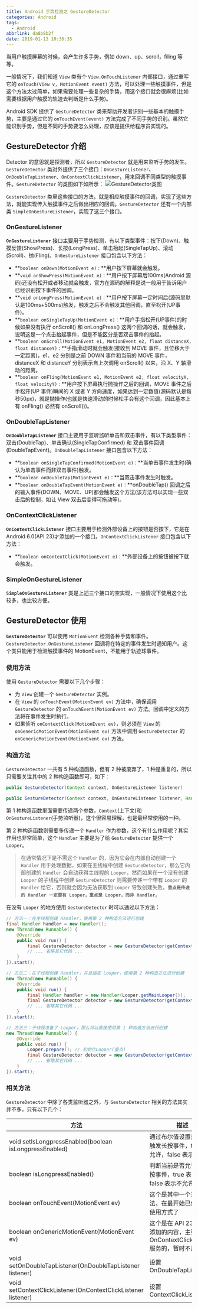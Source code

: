 ```yaml
---
title: Android 手势检测之 GestureDetector
categories: Android
tags:
  - Android
abbrlink: da8b8b2f
date: 2019-01-13 10:36:35
---
```


当用户触摸屏幕的时候，会产生许多手势，例如 down、up、scroll，filing 等等。

一般情况下，我们知道 `View` 类有个 `View.OnTouchListener` 内部接口，通过重写它的 `onTouch(View v, MotionEvent event)` 方法，可以处理一些触摸事件，但是这个方法太过简单，如果需要处理一些复杂的手势，用这个接口就会很麻烦(比如需要根据用户触摸的轨迹去判断是什么手势)。

Android SDK 提供了 `GestureDetector` 类来帮助开发者识别一些基本的触摸手势，主要是通过它的 `onTouchEvent(event)` 方法完成了不同手势的识别。虽然它能识别手势，但是不同的手势要怎么处理，应该是提供给程序员实现的。

## GestureDetector 介绍 ##

Detector 的意思就是探测者，所以 `GestureDetector` 就是用来监听手势的发生。`GestureDetector` 类对外提供了三个接口：`OnGestureListener`、`OnDoubleTapListener`、`OnContextClickListener`，用来回调不同类型的触摸事件。`GestureDetector` 的类图如下如所示：
![GestureDetector类图](https://lyl873825813.github.io/medias/view/view_gesture_detector.png)

`GestureDetector` 类里这些接口的方法，就是相应触摸事件的回调，实现了这些方法，就能实现传入触摸事件之后做出相应的回调。`GestureDetector` 还有一个内部类 `SimpleOnGestureListener`，实现了这三个接口。

### OnGestureListener ###
**`OnGestureListener`** 接口主要用于手势检测，有以下类型事件：按下(Down)、触摸反馈(ShowPress)、长按(LongPress)、单击抬起(SingleTapUp)、滚动(Scroll)、抛(Fling)。`OnGestureListener` 接口包含以下方法：
 - **`boolean onDown(MotionEvent e)：`**用户按下屏幕就会触发。
 - **`void onShowPress(MotionEvent e)：`**用户按下屏幕后100ms(Android 源码)还没有松开或者移动就会触发，官方在源码的解释是说一般用于告诉用户已经识别按下事件的回调。
 - **`void onLongPress(MotionEvent e)：`**用户按下屏幕一定时间后(源码里默认是100ms+500ms)触发，触发之后不会触发其他回调，直至松开(UP事件)。 
 - **`boolean onSingleTapUp(MotionEvent e)：`**用户手指松开(UP事件)的时候如果没有执行 onScroll() 和 onLongPress() 这两个回调的话，就会触发，说明这是一个点击抬起事件，但是不能区分是否双击事件的抬起。
 - **`boolean onScroll(MotionEvent e1, MotionEvent e2, float distanceX, float distanceY)：`**手指滑动时就会触发(接收到 MOVE 事件，且位移大于一定距离)，e1、e2 分别是之前 DOWN 事件和当前的 MOVE 事件，distanceX 和 distanceY 分别表示自上次调用 onScroll() 以来，沿 X、Y 轴滑动的距离。 
 - **`boolean onFling(MotionEvent e1, MotionEvent e2, float velocityX, float velocityY)：`**用户按下屏幕执行抛操作之后的回调，MOVE 事件之后手松开(UP 事件)瞬间的 X 或者 Y 方向速度，如果达到一定数值(源码默认是每秒50px)，就是抛操作(也就是快速滑动的时候松手会有这个回调，因此基本上有 onFling() 必然有 onScroll())。

### OnDoubleTapListener ###
**`OnDoubleTapListener`** 接口主要用于监听监听单击和双击事件，有以下类型事件：双击(DoubleTap)、单击确认(SingleTapConfirmed) 和 双击事件回调(DoubleTapEvent)。`OnDoubleTapListener` 接口包含以下方法：
 - **`boolean onSingleTapConfirmed(MotionEvent e)：`**当单击事件发生时(确认为单击事件而非双击事件)触发。
 - **`boolean onDoubleTap(MotionEvent e)：`**当双击事件发生时触发。
 - **`boolean onDoubleTapEvent(MotionEvent e)：`**onDoubleTap() 回调之后的输入事件(DOWN、MOVE、UP)都会触发这个方法(该方法可以实现一些双击后的控制，如让 View 双击后变得可拖动等)。

### OnContextClickListener ###
**`OnContextClickListener`** 接口主要用于检测外部设备上的按钮是否按下，它是在 Android 6.0(API 23)才添加的一个接口。`OnContextClickListener` 接口包含以下方法：
 - **`boolean onContextClick(MotionEvent e)：`**外部设备上的按钮被按下就会触发。

### SimpleOnGestureListener ###
**`SimpleOnGestureListener`** 类是上述三个接口的空实现，一般情况下使用这个比较多，也比较方便。

## GestureDetector 使用 ##
**`GestureDetector`** 可以使用 `MotionEvent` 检测各种手势和事件。`GestureDetector.OnGestureListener` 回调将在特定的事件发生时通知用户。这个类只能用于检测触摸事件的 MotionEvent，不能用于轨迹球事件。 

### 使用方法 ###
使用 `GestureDetector` 需要以下几个步骤：
 - 为 `View` 创建一个 `GestureDetector` 实例。
 - 在  `View` 的 `onTouchEvent(MotionEvent ev)` 方法中，确保调用 `GestureDetector` 的 `onTouchEvent(MotionEvent ev)` 方法。回调中定义的方法将在事件发生时执行。
 - 如果侦听 `onContextClick(MotionEvent ev)`，则必须在 `View` 的 `onGenericMotionEvent(MotionEvent ev)` 方法中调用 `GestureDetector` 的 `onGenericMotionEvent(MotionEvent ev)` 方法。

### 构造方法 ###
`GestureDetector` 一共有 5 种构造函数，但有 2 种被废弃了，1 种是重复的，所以只需要关注其中的 2 种构造函数即可，如下：
```java
public GestureDetector(Context context, OnGestureListener listener)

public GestureDetector(Context context, OnGestureListener listener, Handler handler)
```

第 1 种构造函数里面需要传递两个参数，`Context`(上下文)和 `OnGestureListener`(手势监听器)，这个很容易理解，也是最经常使用的一种。

第 2 种构造函数则需要多传递一个 `Handler` 作为参数，这个有什么作用呢？其实作用也非常简单，这个 `Handler` 主要是为了给 `GestureDetector` 提供一个 `Looper`。
> 在通常情况下是不需这个 `Handler` 的，因为它会在内部自动创建一个 `Handler` 用于处理数据，如果在主线程中创建 `GestureDetector`，那么它内部创建的 `Handler` 会自动获得主线程的 `Looper`，然而如果在一个没有创建 `Looper` 的子线程中创建 `GestureDetector` 则需要传递一个带有 `Looper` 的 `Handler` 给它，否则就会因为无法获取到 `Looper` 导致创建失败。**`重点是传递的 Handler 一定要有 Looper，重点是 Looper，而非 Handler`**。

在没有 `Looper` 的地方使用 `GestureDetector` 时可以通过以下方法：
```java
// 方法一：在主线程创建 Handler，使用第 2 种构造方法进行创建
final Handler handler = new Handler();
new Thread(new Runnable() {
    @Override
    public void run() {
        final GestureDetector detector = new GestureDetector(getContext(), new GestureDetector.SimpleOnGestureListener(), handler);
        // ... 省略其它代码 ...
    }
}).start();

// 方法二：在子线程创建 Handler，并且指定 Looper，使用第 2 种构造方法进行创建
new Thread(new Runnable() {
    @Override
    public void run() {
        final Handler handler = new Handler(Looper.getMainLooper());
        final GestureDetector detector = new GestureDetector(getContext(), new GestureDetector.SimpleOnGestureListener(), handler);
        // ... 省略其它代码 ...
    }
}).start();

// 方法三：子线程准备了 Looper，那么可以直接使用第 1 种构造方法进行创建
new Thread(new Runnable() {
    @Override
    public void run() {
        Looper.prepare(); // 初始化Looper(重点)
        final GestureDetector detector = new GestureDetector(getContext(), new GestureDetector.SimpleOnGestureListener());
        // ... 省略其它代码 ...
    }
}).start();
```

### 相关方法 ###
`GestureDetector` 中除了各类监听器之外，与 `GestureDetector` 相关的方法其实并不多，只有以下几个：

| 方法                                                          | 描述                                                                                   |
|---------------------------------------------------------------|----------------------------------------------------------------------------------------|
| void setIsLongpressEnabled(boolean isLongpressEnabled)        | 通过布尔值设置是否允许触发长按事件，true 表示允许，false 表示不允许                    |
| boolean isLongpressEnabled()                                  | 判断当前是否允许触发长按事件，true 表示允许，false 表示不允许                          |
| boolean onTouchEvent(MotionEvent ev)                          | 这个是其中一个重要的方法，在最开始已经演示过使用方式了                                 |
| boolean onGenericMotionEvent(MotionEvent ev)                  | 这个是在 API 23 之后才添加的内容，主要是为 OnContextClickListener 服务的，暂时不用关注 |
| void setOnDoubleTapListener(OnDoubleTapListener listener)     | 设置 OnDoubleTapListener                                                               |
| void setContextClickListener(OnContextClickListener listener) | 设置 ContextClickListener                                                              |


